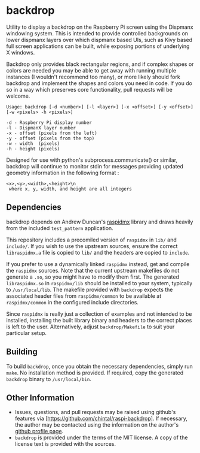# backdrop

Utility to display a backdrop on the Raspberry Pi screen using the Dispmanx windowing system. This is intended to provide controlled backgrounds on lower dispmanx layers over which dispmanx based UIs, such as Kivy based full screen applications can be built, while exposing portions of underlying X windows. 

Backdrop only provides black rectangular regions, and if complex shapes or colors are needed you may be able to get away with running multiple instances (I wouldn't recommend too many), or more likely should fork backdrop and implement the shapes and colors you need in code. If you do so in a way which preserves core functionality, pull requests will be welcome.

    Usage: backdrop [-d <number>] [-l <layer>] [-x <offset>] [-y <offset>] [-w <pixels> -h <pixels>]

    -d - Raspberry Pi display number
    -l - DispmanX layer number
    -x - offset (pixels from the left)
    -y - offset (pixels from the top)
    -w - width  (pixels)
    -h - height (pixels)

Designed for use with python's subprocess.communicate() or similar, backdrop will continue to monitor stdin for messages providing updated geometry information in the following format : 

    <x>,<y>,<width>,<height>\n
     where x, y, width, and height are all integers

## Dependencies

backdrop depends on Andrew Duncan's [raspidmx](https://github.com/AndrewFromMelbourne/raspidmx) library and draws heavily from the included `test_pattern` application. 

This repository includes a precomiled version of `raspidmx` in `lib/` and `include/`. If you wish to use the upstream sources, ensure the correct `libraspidmx.a` file is copied to `lib/` and the headers are copied to `include`. 

If you prefer to use a dynamically linked `raspidmx` instead, get and compile the `raspidmx` sources. Note that the current upstream makefiles do not generate a `.so`, so you might have to modify them first. The generated `libraspidmx.so` in `raspidmx/lib` should be installed to your system, typically to `/usr/local/lib`. The makefile provided with `backdrop` expects the associated header files from `raspidmx/common` to be available at `raspidmx/common` in the configured include directories. 

Since `raspidmx` is really just a collection of examples and not intended to be installed, installing the built library binary and headers to the correct places is left to the user. Alternatively, adjust `backdrop/Makefile` to suit your particular setup. 

## Building

To build `backdrop`, once you obtain the necessary dependencies, simply run `make`. No installation method is provided. If required, copy the generated `backdrop` binary to `/usr/local/bin`.

## Other Information

  - Issues, questions, and pull requests may be raised using github's features via [https://github.com/chintal/raspi-backdrop]. If necessary, the author may be contacted using the information on the author's [github profile page](https://github.com/chintal).
  - `backdrop` is provided under the terms of the MIT license. A copy of the license text is provided with the sources.
